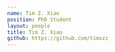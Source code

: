 ```yaml
---
name: Tim Z. Xiao
position: PhD Student
layout: people
title: Tim Z. Xiao
github: https://github.com/timxzz
---
```

